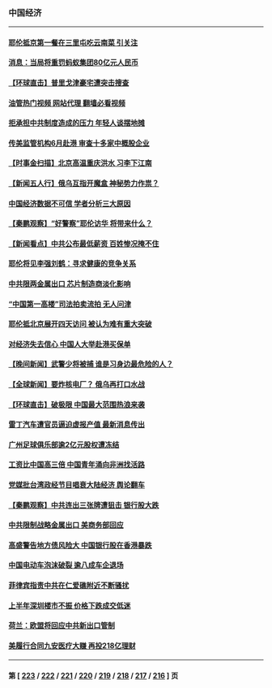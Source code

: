 ### 中国经济
---
#### [耶伦抵京第一餐在三里屯吃云南菜 引关注](../../pages/ncid283/n14030202.md?07072045) 
#### [消息：当局将重罚蚂蚁集团80亿元人民币](../../pages/ncid283/n14030207.md?07072045) 
#### [【环球直击】普里戈津豪宅遭突击搜查](../../pages/ncid283/n14029846.md?07072045) 
#### [油管热门视频 网站代理 翻墙必看视频](http://138.2.39.72:81/youtube.html?epic-marker?07072045)
#### [拒承担中共制度造成的压力 年轻人谈摆地摊](../../pages/ncid283/n14029733.md?07072045) 
#### [传美监管机构6月赴港 审查十多家中概股企业](../../pages/ncid283/n14030046.md?07072045) 
#### [【时事金扫描】北京高温重庆洪水 习李下江南](../../pages/ncid283/n14029947.md?07072045) 
#### [【新闻五人行】俄乌互指开魔盒 神秘势力作祟？](../../pages/ncid283/n14029890.md?07072045) 
#### [中国经济数据不可信 学者分析三大原因](../../pages/ncid283/n14029778.md?07072045) 
#### [【秦鹏观察】“好警察”耶伦访华 将带来什么？](../../pages/ncid283/n14029877.md?07072045) 
#### [【新闻看点】中共公布最低薪资 百姓惨况掩不住](../../pages/ncid283/n14029789.md?07072045) 
#### [耶伦将见李强刘鹤：寻求健康的竞争关系](../../pages/ncid283/n14029757.md?07072045) 
#### [中共限两金属出口 芯片制造商淡化影响](../../pages/ncid283/n14029623.md?07072045) 
#### [“中国第一高楼”司法拍卖流拍 无人问津](../../pages/ncid283/n14029574.md?07072045) 
#### [耶伦抵北京展开四天访问 被认为难有重大突破](../../pages/ncid283/n14029596.md?07072045) 
#### [对经济失去信心 中国人大举赴港买保单](../../pages/ncid283/n14029433.md?07072045) 
#### [【晚间新闻】武警少将被捕 谁是习身边最危险的人？](../../pages/ncid283/n14029449.md?07072045) 
#### [【全球新闻】要炸核电厂？ 俄乌再打口水战](../../pages/ncid283/n14029448.md?07072045) 
#### [【环球直击】破极限 中国最大范围热浪来袭](../../pages/ncid283/n14029044.md?07072045) 
#### [雷丁汽车遭官员逼迫虚报产值 最新消息传出](../../pages/ncid283/n14029204.md?07072045) 
#### [广州足球俱乐部逾2亿元股权遭冻结](../../pages/ncid283/n14029107.md?07072045) 
#### [工资比中国高三倍 中国青年涌向非洲找活路](../../pages/ncid283/n14029087.md?07072045) 
#### [党媒批台湾政经节目唱衰大陆经济 舆论翻车](../../pages/ncid283/n14029066.md?07072045) 
#### [【秦鹏观察】中共连出三张牌遭狙击 银行股大跌](../../pages/ncid283/n14028999.md?07072045) 
#### [中共限制战略金属出口 美商务部回应](../../pages/ncid283/n14029071.md?07072045) 
#### [高盛警告地方债风险大 中国银行股在香港暴跌](../../pages/ncid283/n14029055.md?07072045) 
#### [中国电动车泡沫破裂 逾八成车企退场](../../pages/ncid283/n14029061.md?07072045) 
#### [菲律宾指责中共在仁爱礁附近不断骚扰](../../pages/ncid283/n14029026.md?07072045) 
#### [上半年深圳楼市不振 价格下跌成交低迷](../../pages/ncid283/n14028676.md?07072045) 
#### [荷兰：欧盟将回应中共新出口管制](../../pages/ncid283/n14029001.md?07072045) 
#### [美履行合同九安医疗大赚 再投218亿理财](../../pages/ncid283/n14028755.md?07072045) 

---
#### 第 [ [223](./223.md?07072045) / [222](./222.md?07072045) / [221](./221.md?07072045) / [220](./220.md?07072045) / [219](./219.md?07072045) / [218](./218.md?07072045) / [217](./217.md?07072045) / [216](./216.md?07072045) ] 页
